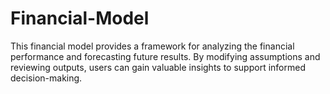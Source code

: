 # Financial-Model
This financial model provides a framework for analyzing the financial performance and forecasting future results. By modifying assumptions and reviewing outputs, users can gain valuable insights to support informed decision-making.


